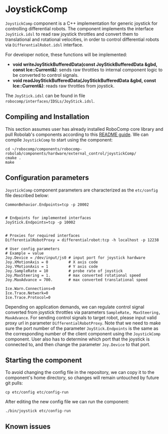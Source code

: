 # JoystickComp

`JoystickComp` component is a C++ implementation for generic joystick for controlling differential robots. The component implements the interface `JoyStick.idsl` to read raw joystick throttles and convert them to translational and rotational velocities, in order to control differential robots via `DifferentialRobot.idsl` interface.

For developer notice, these functions will be implemented:
- **void writeJoyStickBufferedData(const JoyStickBufferedData &gbd, const Ice::Current&)**: sends raw throttles to internal component logic to be converted to control signals.
- **void readJoyStickBufferedData(JoyStickBufferedData &gbd, const Ice::Current&)**: reads raw throttles from joystick.

The `JoyStick.idsl` can be found in file `robocomp/interfaces/IDSLs/JoyStick.idsl`.


## Compiling and Installation

This section assumes user has already installed RoboComp core library and pull Robolab's components according to this [README guide](https://github.com/robocomp/robocomp). We can compile `JoystickComp` to start using the component:

```
cd ~/robocomp/components/robocomp-robolab/components/hardware/external_control/joystickComp/
cmake .
make
```

## Configuration parameters
`JoystickComp` component parameters are characterized as the `etc/config` file described below:

```
CommonBehavior.Endpoints=tcp -p 20002


# Endpoints for implemented interfaces
JoyStick.Endpoints=tcp -p 10002


# Proxies for required interfaces
DifferentialRobotProxy = differentialrobot:tcp -h localhost -p 12238

# User config parameters
# Example = value
Joy.Device = /dev/input/js0 # input port for joystick hardware
Joy.XMotionAxis = 0         # X axis code
Joy.YMotionAxis = 1         # Y axis code
Joy.SampleRate = 10         # probe rate of joystick
Joy.MaxSteering = 1.        # max converted rotational speed
Joy.MaxAdvance = 700.       # max converted translational speed

Ice.Warn.Connections=0
Ice.Trace.Network=0
Ice.Trace.Protocol=0

```

Depending on application demands, we can regulate control signal converted from joystick throttles via parameters `SampleRate, MaxSteering, MaxAdvance`. For sending control signals to target robot, please input valid proxy url in parameter `DifferentialRobotProxy`.
Note that we need to make sure the port number of the parameter `JoyStick.Endpoints` is the same as the corresponding number of the client component using the `JoystickComp` component. User also has to determine which port that the joystick is connected to, and then change the parameter `Joy.Device` to that port.

## Starting the component

To avoid changing the config file in the repository, we can copy it to the component's home directory, so changes will remain untouched by future git pulls:
```
cp etc/config etc/config-run
```

After editing the new config file we can run the component:
```
./bin/joystick etc/config-run
```
## Known issues
